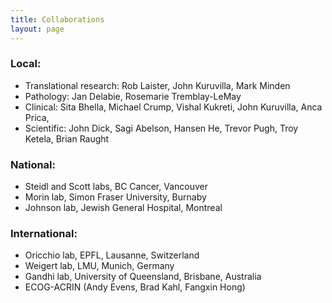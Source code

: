 ```yaml
---
title: Collaborations
layout: page
---
```


### Local:

- Translational research: Rob Laister, John Kuruvilla, Mark Minden
- Pathology: Jan Delabie, Rosemarie Tremblay-LeMay
- Clinical: Sita Bhella, Michael Crump, Vishal Kukreti, John Kuruvilla, Anca Prica, 
- Scientific: John Dick, Sagi Abelson, Hansen He, Trevor Pugh, Troy Ketela, Brian Raught

### National:

- Steidl and Scott labs, BC Cancer, Vancouver
- Morin lab, Simon Fraser University, Burnaby
- Johnson lab, Jewish General Hospital, Montreal

### International:

- Oricchio lab, EPFL, Lausanne, Switzerland
- Weigert lab, LMU, Munich, Germany
- Gandhi lab, University of Queensland, Brisbane, Australia
- ECOG-ACRIN (Andy Evens, Brad Kahl, Fangxin Hong)
